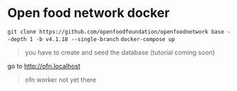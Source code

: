 # Open food network docker

`git clone https://github.com/openfoodfoundation/openfoodnetwork base --depth 1 -b v4.1.18 --single-branch`
`docker-compose up`

> you have to create and seed the database (tutorial coming soon)

go to http://ofn.localhost

> ofn worker not yet there